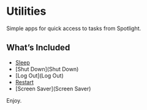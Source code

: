# Utilities

Simple apps for quick access to tasks from Spotlight.

## What’s Included

* [Sleep](Sleep)
* [Shut Down](Shut Down)
* [Log Out](Log Out)
* [Restart](Restart)
* [Screen Saver](Screen Saver)

Enjoy.
